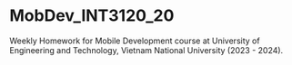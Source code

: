 # MobDev_INT3120_20
Weekly Homework for Mobile Development course at University of Engineering and Technology, Vietnam National University (2023 - 2024).
